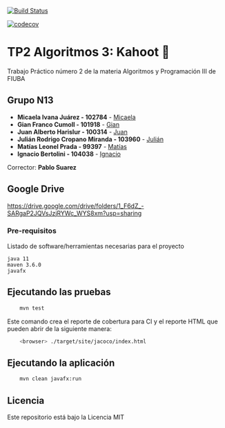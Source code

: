 [![Build Status](https://travis-ci.org/juandefiuba/TP2-AlgoIII-2c2020.svg?branch=master)](https://travis-ci.org/juandefiuba/TP2-AlgoIII-2c2020)

[![codecov](https://codecov.io/gh/juandefiuba/TP2-AlgoIII-2c2020/branch/master/graph/badge.svg)](https://codecov.io/gh/juandefiuba/TP2-AlgoIII-2c2020/branch/master/graph/badge.svg)


# TP2 Algoritmos 3: Kahoot 🔺

Trabajo Práctico número 2 de la materia Algoritmos y Programación III de FIUBA

## Grupo N13

* **Micaela Ivana Juárez - 102784** - [Micaela](https://github.com/pastelito-de-limon)
* **Gian Franco Cumoll - 101918** - [Gian](https://github.com/giancumoll-fiuba)
* **Juan Alberto Harislur - 100314** - [Juan](https://github.com/juandefiuba)
* **Julián Rodrigo Cropano Miranda - 103960** - [Julián](https://github.com/JCropano)
* **Matías Leonel Prada - 99397** - [Matías](https://github.com/MatiasLeonelPrada)
* **Ignacio Bertolini - 104038** - [Ignacio](https://github.com/nacho-1)

Corrector: **Pablo Suarez**

## Google Drive

https://drive.google.com/drive/folders/1_F6dZ_-SARgaP2JQVsJzjRYWc_WYS8xm?usp=sharing

### Pre-requisitos

Listado de software/herramientas necesarias para el proyecto

```
java 11
maven 3.6.0
javafx

```

## Ejecutando las pruebas

```bash
    mvn test
```

Este comando crea el reporte de cobertura para CI y el reporte HTML que pueden abrir de la siguiente manera:

```bash
    <browser> ./target/site/jacoco/index.html
```

## Ejecutando la aplicación

```bash
    mvn clean javafx:run
```

## Licencia

Este repositorio está bajo la Licencia MIT
